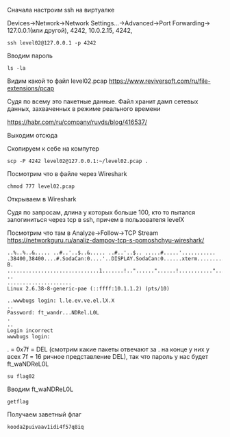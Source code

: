 Cначала настроим ssh на виртуалке

Devices->Network->Network Settings...->Advanced->Port Forwarding-> 127.0.0.1(или другой), 4242, 10.0.2.15, 4242,

    ssh level02@127.0.0.1 -p 4242

Вводим пароль

    ls -la

Видим какой то файл level02.pcap   https://www.reviversoft.com/ru/file-extensions/pcap

Судя по всему это пакетные данные. Файл хранит дамп сетевых данных, захваченных в режиме реального времени

https://habr.com/ru/company/ruvds/blog/416537/

Выходим отсюда

Скопируем к себе на компутер

    scp -P 4242 level02@127.0.0.1:~/level02.pcap .

Посмотрим что в файле через Wireshark

    chmod 777 level02.pcap

Открываем в Wireshark 

Судя по запросам, длина у которых больше 100, кто то пытался залогиниться через tcp в ssh, причем в пользователя levelX

Посмотрим что там в Analyze->Follow->TCP Stream    https://networkguru.ru/analiz-dampov-tcp-s-pomoshchyu-wireshark/

    ..%..%..&..... ..#..'..$..&..... ..#..'..$.. .....#.....'........... .38400,38400....#.SodaCan:0....'..DISPLAY.SodaCan:0......xterm.........."........!........"..".....b........b....	B.
    ..............................1.......!.."......"......!..........."........"..".............	..
    .....................
    Linux 2.6.38-8-generic-pae (::ffff:10.1.1.2) (pts/10)

    ..wwwbugs login: l.le.ev.ve.el.lX.X
    ..
    Password: ft_wandr...NDRel.L0L
    .
    ..
    Login incorrect
    wwwbugs login:

. = 0x7f = DEL (смотрим какие пакеты отвечают за . на конце у них у всех 7f = 16 ричное представление DEL), так что пароль у нас будет ft_waNDReL0L

    su flag02

 Вводим ft_waNDReL0L
 
    getflag
    
Получаем заветный флаг

    kooda2puivaav1idi4f57q8iq